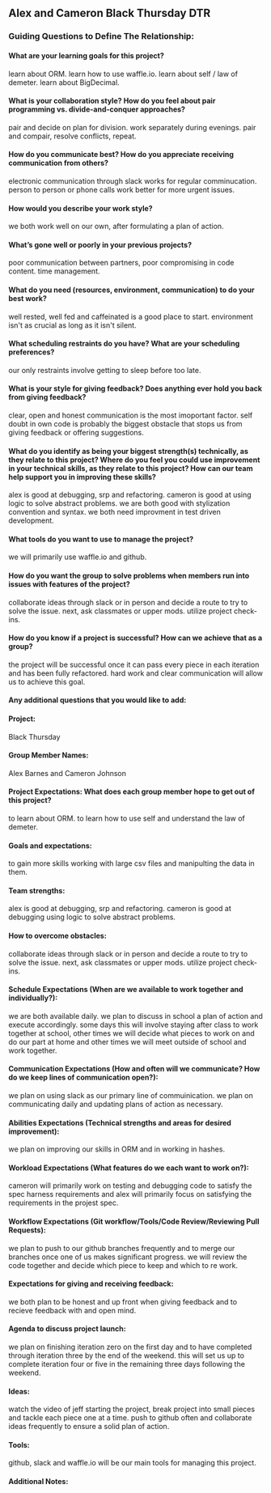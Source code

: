 ## Alex and Cameron Black Thursday DTR

### Guiding Questions to Define The Relationship:

#### What are your learning goals for this project?
learn about ORM. learn how to use waffle.io. learn about self / law of demeter. learn about BigDecimal.
#### What is your collaboration style? How do you feel about pair programming vs. divide-and-conquer approaches?
pair and decide on plan for division. work separately during evenings. pair and compair, resolve conflicts, repeat.
#### How do you communicate best? How do you appreciate receiving communication from others?
electronic communication through slack works for regular comminucation. person to person or phone calls work better for more urgent issues.
#### How would you describe your work style?
we both work well on our own, after formulating a plan of action.
#### What’s gone well or poorly in your previous projects?
poor communication between partners, poor compromising in code content. time management.
#### What do you need (resources, environment, communication) to do your best work?
well rested, well fed and caffeinated is a good place to start. environment isn't as crucial as long as it isn't silent.
#### What scheduling restraints do you have? What are your scheduling preferences?
our only restraints involve getting to sleep before too late.
#### What is your style for giving feedback? Does anything ever hold you back from giving feedback?
clear, open and honest communication is the most imoportant factor. self doubt in own code is probably the biggest obstacle that stops us from giving feedback or offering suggestions.
#### What do you identify as being your biggest strength(s) technically, as they relate to this project? Where do you feel you could use improvement in your technical skills, as they relate to this project? How can our team help support you in improving these skills?
alex is good at debugging, srp and refactoring. cameron is good at using logic to solve abstract problems. we are both good with stylization convention and syntax. we both need improvment in test driven development.
#### What tools do you want to use to manage the project?
we will primarily use waffle.io and github.
#### How do you want the group to solve problems when members run into issues with features of the project?
collaborate ideas through slack or in person and decide a route to try to solve the issue. next, ask classmates or upper mods. utilize project check-ins.
#### How do you know if a project is successful? How can we achieve that as a group?
the project will be successful once it can pass every piece in each iteration and has been fully refactored. hard work and clear communication will allow us to achieve this goal.
#### Any additional questions that you would like to add:

#### Project:
Black Thursday
#### Group Member Names:
Alex Barnes and Cameron Johnson
#### Project Expectations: What does each group member hope to get out of this project?
to learn about ORM. to learn how to use self and understand the law of demeter.
#### Goals and expectations:
to gain more skills working with large csv files and manipulting the data in them.
#### Team strengths:
alex is good at debugging, srp and refactoring. cameron is good at debugging using logic to solve abstract problems.
#### How to overcome obstacles:
collaborate ideas through slack or in person and decide a route to try to solve the issue. next, ask classmates or upper mods. utilize project check-ins.
#### Schedule Expectations (When are we available to work together and individually?):
we are both available daily. we plan to discuss in school a plan of action and execute accordingly. some days this will involve staying after class to work together at school, other times we will decide what pieces to work on and do our part at home and other times we will meet outside of school and work together.
#### Communication Expectations (How and often will we communicate? How do we keep lines of communication open?):
we plan on using slack as our primary line of commuinication. we plan on communicating daily and updating plans of action as necessary.
#### Abilities Expectations (Technical strengths and areas for desired improvement):
we plan on improving our skills in ORM and in working in hashes.
#### Workload Expectations (What features do we each want to work on?):
cameron will primarily work on testing and debugging code to satisfy the spec harness requirements and alex will primarily focus on satisfying the requirements in the projest spec.
#### Workflow Expectations (Git workflow/Tools/Code Review/Reviewing Pull Requests):
we plan to push to our github branches frequently and to merge our branches once one of us makes significant progress. we will review the code together and decide which piece to keep and which to re work.
#### Expectations for giving and receiving feedback:
we both plan to be honest and up front when giving feedback and to recieve feedback with and open mind.
#### Agenda to discuss project launch:
we plan on finishing iteration zero on the first day and to have completed through iteration three by the end of the weekend. this will set us up to complete iteration four or five in the remaining three days following the weekend.
#### Ideas:
watch the video of jeff starting the project, break project into small pieces and tackle each piece one at a time. push to github often and collaborate ideas frequently to ensure a solid plan of action.
#### Tools:
github, slack and waffle.io will be our main tools for managing this project.
#### Additional Notes:
